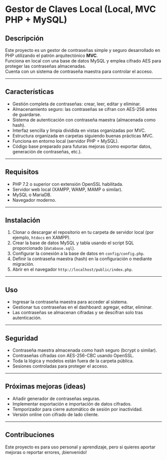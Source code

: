 # Gestor de Claves Local (Local, MVC PHP + MySQL)

## Descripción

Este proyecto es un gestor de contraseñas simple y seguro desarrollado en PHP utilizando el patrón arquitectónico **MVC**.  
Funciona en local con una base de datos MySQL y emplea cifrado AES para proteger las contraseñas almacenadas.  
Cuenta con un sistema de contraseña maestra para controlar el acceso.

---

## Características

- Gestión completa de contraseñas: crear, leer, editar y eliminar.
- Almacenamiento seguro: las contraseñas se cifran con AES-256 antes de guardarse.
- Sistema de autenticación con contraseña maestra (almacenada como hash).
- Interfaz sencilla y limpia dividida en vistas organizadas por MVC.
- Estructura organizada en carpetas siguiendo buenas prácticas MVC.
- Funciona en entorno local (servidor PHP + MySQL).
- Código base preparado para futuras mejoras (como exportar datos, generación de contraseñas, etc.).

---

## Requisitos

- PHP 7.2 o superior con extensión OpenSSL habilitada.
- Servidor web local (XAMPP, WAMP, MAMP o similar).
- MySQL o MariaDB.
- Navegador moderno.

---

## Instalación

1. Clonar o descargar el repositorio en tu carpeta de servidor local (por ejemplo, `htdocs` en XAMPP).  
2. Crear la base de datos MySQL y tabla usando el script SQL proporcionado (`database.sql`).  
3. Configurar la conexión a la base de datos en `config/config.php`.  
4. Definir la contraseña maestra (hash) en la configuración o mediante migración.  
5. Abrir en el navegador `http://localhost/public/index.php`.  


---

## Uso

- Ingresar la contraseña maestra para acceder al sistema.  
- Gestionar tus contraseñas en el dashboard: agregar, editar, eliminar.  
- Las contraseñas se almacenan cifradas y se descifran solo tras autenticación.  

---

## Seguridad

- Contraseña maestra almacenada como hash seguro (bcrypt o similar).  
- Contraseñas cifradas con AES-256-CBC usando OpenSSL.  
- Toda la lógica y modelos están fuera de la carpeta pública.  
- Sesiones controladas para proteger el acceso.  

---

## Próximas mejoras (ideas)

- Añadir generador de contraseñas seguras.  
- Implementar exportación e importación de datos cifrados.  
- Temporizador para cierre automático de sesión por inactividad.  
- Versión online con cifrado de lado cliente.  

---

## Contribuciones

Este proyecto es para uso personal y aprendizaje, pero si quieres aportar mejoras o reportar errores, ¡bienvenido!


